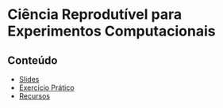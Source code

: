 

# Ciência Reprodutível para Experimentos Computacionais


## Conteúdo

-   [Slides](https://github.com/phrb/PPD/raw/main/lectures/org/reprodutibilidade/org/presentation.pdf)
-   [Exercício Prático](exercicio.html)
-   [Recursos](recursos.html)
